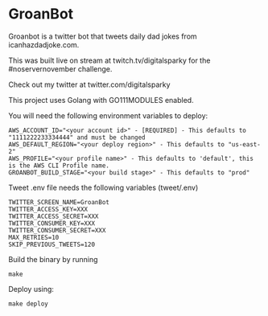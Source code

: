# GroanBot

Groanbot is a twitter bot that tweets daily dad jokes from icanhazdadjoke.com.

This was built live on stream at twitch.tv/digitalsparky for the #noservernovember challenge.

Check out my twitter at twitter.com/digitalsparky

This project uses Golang with GO111MODULES enabled.

You will need the following environment variables to deploy:

```
AWS_ACCOUNT_ID="<your account id>" - [REQUIRED] - This defaults to "1111222233334444" and must be changed
AWS_DEFAULT_REGION="<your deploy region>" - This defaults to "us-east-2"
AWS_PROFILE="<your profile name>" - This defaults to 'default', this is the AWS CLI Profile name.
GROANBOT_BUILD_STAGE="<your build stage>" - This defaults to "prod"
```

Tweet .env file needs the following variables (tweet/.env)

```
TWITTER_SCREEN_NAME=GroanBot
TWITTER_ACCESS_KEY=XXX
TWITTER_ACCESS_SECRET=XXX
TWITTER_CONSUMER_KEY=XXX
TWITTER_CONSUMER_SECRET=XXX
MAX_RETRIES=10
SKIP_PREVIOUS_TWEETS=120
```

Build the binary by running

```make```

Deploy using:

```make deploy```
